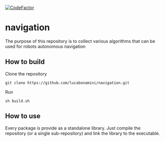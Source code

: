 [![CodeFactor](https://www.codefactor.io/repository/github/lucabonamini/navigation/badge)](https://www.codefactor.io/repository/github/lucabonamini/navigation)

# navigation

The purpose of this repository is to collect various algorithms that can be used for robots autonomous navigation

## How to build

Clone the repository

`git clone https://github.com/lucabonamini/navigation.git`

Run

`sh build.sh`

## How to use

Every package is provide as a standalone library. Just compile the repository (or a single sub-repository) and link the library to the executable.